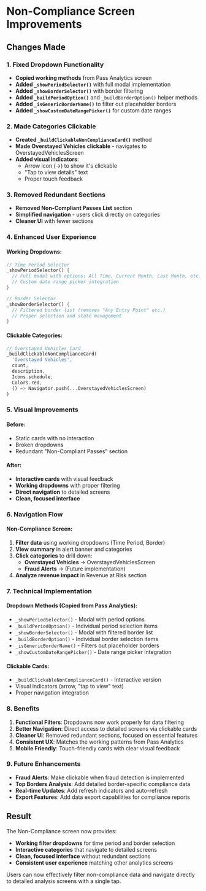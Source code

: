 # Non-Compliance Screen Improvements

## Changes Made

### 1. **Fixed Dropdown Functionality**
- **Copied working methods** from Pass Analytics screen
- **Added `_showPeriodSelector()`** with full modal implementation
- **Added `_showBorderSelector()`** with border filtering
- **Added `_buildPeriodOption()`** and `_buildBorderOption()` helper methods
- **Added `_isGenericBorderName()`** to filter out placeholder borders
- **Added `_showCustomDateRangePicker()`** for custom date ranges

### 2. **Made Categories Clickable**
- **Created `_buildClickableNonComplianceCard()`** method
- **Made Overstayed Vehicles clickable** - navigates to OverstayedVehiclesScreen
- **Added visual indicators**:
  - Arrow icon (→) to show it's clickable
  - "Tap to view details" text
  - Proper touch feedback

### 3. **Removed Redundant Sections**
- **Removed Non-Compliant Passes List** section
- **Simplified navigation** - users click directly on categories
- **Cleaner UI** with fewer sections

### 4. **Enhanced User Experience**

#### **Working Dropdowns:**
```dart
// Time Period Selector
_showPeriodSelector() {
  // Full modal with options: All Time, Current Month, Last Month, etc.
  // Custom date range picker integration
}

// Border Selector  
_showBorderSelector() {
  // Filtered border list (removes "Any Entry Point" etc.)
  // Proper selection and state management
}
```

#### **Clickable Categories:**
```dart
// Overstayed Vehicles Card
_buildClickableNonComplianceCard(
  'Overstayed Vehicles',
  count,
  description,
  Icons.schedule,
  Colors.red,
  () => Navigator.push(...OverstayedVehiclesScreen)
)
```

### 5. **Visual Improvements**

#### **Before:**
- Static cards with no interaction
- Broken dropdowns
- Redundant "Non-Compliant Passes" section

#### **After:**
- **Interactive cards** with visual feedback
- **Working dropdowns** with proper filtering
- **Direct navigation** to detailed screens
- **Clean, focused interface**

### 6. **Navigation Flow**

#### **Non-Compliance Screen:**
1. **Filter data** using working dropdowns (Time Period, Border)
2. **View summary** in alert banner and categories
3. **Click categories** to drill down:
   - **Overstayed Vehicles** → OverstayedVehiclesScreen
   - **Fraud Alerts** → (Future implementation)
4. **Analyze revenue impact** in Revenue at Risk section

### 7. **Technical Implementation**

#### **Dropdown Methods (Copied from Pass Analytics):**
- `_showPeriodSelector()` - Modal with period options
- `_buildPeriodOption()` - Individual period selection items
- `_showBorderSelector()` - Modal with filtered border list
- `_buildBorderOption()` - Individual border selection items
- `_isGenericBorderName()` - Filters out placeholder borders
- `_showCustomDateRangePicker()` - Date range picker integration

#### **Clickable Cards:**
- `_buildClickableNonComplianceCard()` - Interactive version
- Visual indicators (arrow, "tap to view" text)
- Proper navigation integration

### 8. **Benefits**

1. **Functional Filters**: Dropdowns now work properly for data filtering
2. **Better Navigation**: Direct access to detailed screens via clickable cards
3. **Cleaner UI**: Removed redundant sections, focused on essential features
4. **Consistent UX**: Matches the working patterns from Pass Analytics
5. **Mobile Friendly**: Touch-friendly cards with clear visual feedback

### 9. **Future Enhancements**

- **Fraud Alerts**: Make clickable when fraud detection is implemented
- **Top Borders Analysis**: Add detailed border-specific compliance data
- **Real-time Updates**: Add refresh indicators and auto-refresh
- **Export Features**: Add data export capabilities for compliance reports

## Result

The Non-Compliance screen now provides:
- **Working filter dropdowns** for time period and border selection
- **Interactive categories** that navigate to detailed screens
- **Clean, focused interface** without redundant sections
- **Consistent user experience** matching other analytics screens

Users can now effectively filter non-compliance data and navigate directly to detailed analysis screens with a single tap.